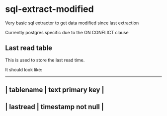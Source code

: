 # sql-extract-modified
Very basic sql extractor to get data modified since last extraction

Currently postgres specific due to the ON CONFLICT clause

## Last read table
This is used to store the last read time. 

It should look like:
__________________________________
| tablename | text primary key   |
----------------------------------
| lastread  | timestamp not null |
----------------------------------